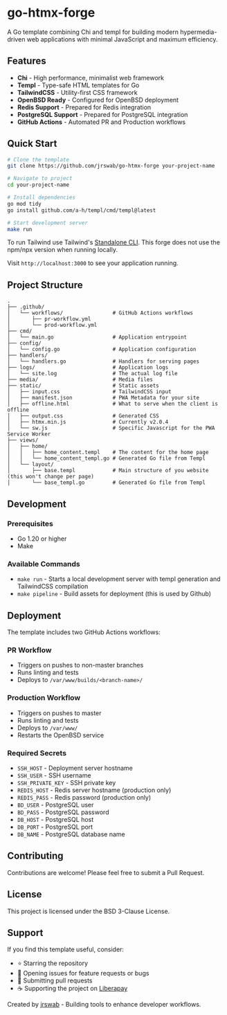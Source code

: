 # go-htmx-forge

A Go template combining Chi and templ for building modern hypermedia-driven web applications with minimal JavaScript and maximum efficiency.

## Features

- **Chi** - High performance, minimalist web framework
- **Templ** - Type-safe HTML templates for Go
- **TailwindCSS** - Utility-first CSS framework
- **OpenBSD Ready** - Configured for OpenBSD deployment
- **Redis Support** - Prepared for Redis integration
- **PostgreSQL Support** - Prepared for PostgreSQL integration
- **GitHub Actions** - Automated PR and Production workflows

## Quick Start

```bash
# Clone the template
git clone https://github.com/jrswab/go-htmx-forge your-project-name

# Navigate to project
cd your-project-name

# Install dependencies
go mod tidy
go install github.com/a-h/templ/cmd/templ@latest

# Start development server
make run
```

To run Tailwind use Tailwind's [Standalone CLI](https://tailwindcss.com/blog/standalone-cli). This forge does not use the npm/npx version when running locally.

Visit `http://localhost:3000` to see your application running.

## Project Structure

```
.
├── .github/
│   └── workflows/                # GitHub Actions workflows
│       ├── pr-workflow.yml
│       └── prod-workflow.yml
├── cmd/
│   └── main.go                   # Application entrypoint
├── config/
│   └── config.go                 # Application configuration
├── handlers/
│   └── handlers.go               # Handlers for serving pages
├── logs/                         # Application logs
│   └── site.log                  # The actual log file
├── media/                        # Media files
├── static/                       # Static assets
│   ├── input.css                 # TailwindCSS input
│   ├── manifest.json             # PWA Metadata for your site
│   ├── offline.html              # What to serve when the client is offline
│   ├── output.css                # Generated CSS
│   ├── htmx.min.js               # Currently v2.0.4
│   └── sw.js                     # Specific Javascript for the PWA Service Worker
├── views/             
│   ├── home/        
│   │   ├── home_content.templ    # The content for the home page
│   │   └── home_content_templ.go # Generated Go file from Templ
│   └── layout/        
│       ├── base.templ            # Main structure of you website (this won't change per page)
│       └── base_templ.go         # Generated Go file from Templ
```

## Development

### Prerequisites

- Go 1.20 or higher
- Make

### Available Commands

- `make run` - Starts a local development server with templ generation and TailwindCSS compilation
- `make pipeline` - Build assets for deployment (this is used by Github)

## Deployment

The template includes two GitHub Actions workflows:

### PR Workflow
- Triggers on pushes to non-master branches
- Runs linting and tests
- Deploys to `/var/www/builds/<branch-name>/`

### Production Workflow
- Triggers on pushes to master
- Runs linting and tests
- Deploys to `/var/www/`
- Restarts the OpenBSD service

### Required Secrets

- `SSH_HOST` - Deployment server hostname
- `SSH_USER` - SSH username
- `SSH_PRIVATE_KEY` - SSH private key
- `REDIS_HOST` - Redis server hostname (production only)
- `REDIS_PASS` - Redis password (production only)
- `BD_USER` - PostgreSQL user
- `BD_PASS` - PostgreSQL password
- `DB_HOST` - PostgreSQL host
- `DB_PORT` - PostgreSQL port
- `DB_NAME` - PostgreSQL database name

## Contributing

Contributions are welcome! Please feel free to submit a Pull Request.

## License

This project is licensed under the BSD 3-Clause License.

## Support

If you find this template useful, consider:
- ⭐ Starring the repository
- 🐛 Opening issues for feature requests or bugs
- 🔀 Submitting pull requests
- ☕ Supporting the project on [Liberapay](https://liberapay.com/jrswab)

Created by [jrswab](https://github.com/jrswab) - Building tools to enhance developer workflows.
